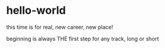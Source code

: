 hello-world
===========

this time is for real, new career, new place!

beginning is always THE first step for any track, long or short
